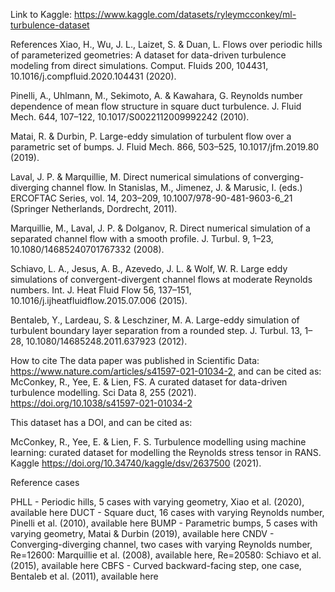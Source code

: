 Link to Kaggle: https://www.kaggle.com/datasets/ryleymcconkey/ml-turbulence-dataset


References
Xiao, H., Wu, J. L., Laizet, S. & Duan, L. Flows over periodic hills of parameterized geometries: A dataset for data-driven turbulence modeling from direct simulations. Comput. Fluids 200, 104431, 10.1016/j.compfluid.2020.104431 (2020).

Pinelli, A., Uhlmann, M., Sekimoto, A. & Kawahara, G. Reynolds number dependence of mean flow structure in square duct turbulence. J. Fluid Mech. 644, 107–122, 10.1017/S0022112009992242 (2010).

Matai, R. & Durbin, P. Large-eddy simulation of turbulent flow over a parametric set of bumps. J. Fluid Mech. 866, 503–525, 10.1017/jfm.2019.80 (2019).

Laval, J. P. & Marquillie, M. Direct numerical simulations of converging-diverging channel flow. In Stanislas, M., Jimenez, J. & Marusic, I. (eds.) ERCOFTAC Series, vol. 14, 203–209, 10.1007/978-90-481-9603-6_21 (Springer Netherlands, Dordrecht, 2011).

Marquillie, M., Laval, J. P. & Dolganov, R. Direct numerical simulation of a separated channel flow with a smooth profile. J. Turbul. 9, 1–23, 10.1080/14685240701767332 (2008).

Schiavo, L. A., Jesus, A. B., Azevedo, J. L. & Wolf, W. R. Large eddy simulations of convergent-divergent channel flows at moderate Reynolds numbers. Int. J. Heat Fluid Flow 56, 137–151, 10.1016/j.ijheatfluidflow.2015.07.006 (2015).

Bentaleb, Y., Lardeau, S. & Leschziner, M. A. Large-eddy simulation of turbulent boundary layer separation from a rounded step. J. Turbul. 13, 1–28, 10.1080/14685248.2011.637923 (2012).

How to cite
The data paper was published in Scientific Data: https://www.nature.com/articles/s41597-021-01034-2, and can be cited as:
McConkey, R., Yee, E. & Lien, FS. A curated dataset for data-driven turbulence modelling. Sci Data 8, 255 (2021). https://doi.org/10.1038/s41597-021-01034-2

This dataset has a DOI, and can be cited as:

McConkey, R., Yee, E. & Lien, F. S. Turbulence modelling using machine learning: curated dataset for modelling the Reynolds stress tensor in RANS. Kaggle https://doi.org/10.34740/kaggle/dsv/2637500 (2021).


Reference cases

PHLL - Periodic hills, 5 cases with varying geometry, Xiao et al. (2020), available here
DUCT - Square duct, 16 cases with varying Reynolds number, Pinelli et al. (2010), available here
BUMP - Parametric bumps, 5 cases with varying geometry, Matai & Durbin (2019), available here
CNDV - Converging-diverging channel, two cases with varying Reynolds number, Re=12600: Marquillie et al. (2008), available here, Re=20580: Schiavo et al. (2015), available here
CBFS - Curved backward-facing step, one case, Bentaleb et al. (2011), available here
